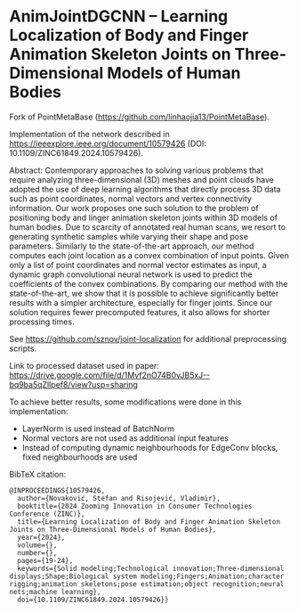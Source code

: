 # AnimJointDGCNN – Learning Localization of Body and Finger Animation Skeleton Joints on Three-Dimensional Models of Human Bodies

Fork of PointMetaBase (https://github.com/linhaojia13/PointMetaBase).

Implementation of the network described in https://ieeexplore.ieee.org/document/10579426 (DOI: 10.1109/ZINC61849.2024.10579426).

Abstract: Contemporary approaches to solving various problems that require analyzing three-dimensional (3D) meshes and point clouds have adopted the use of deep learning algorithms that directly process 3D data such as point coordinates, normal vectors and vertex connectivity information. Our work proposes one such solution to the problem of positioning body and linger animation skeleton joints within 3D models of human bodies. Due to scarcity of annotated real human scans, we resort to generating synthetic samples while varying their shape and pose parameters. Similarly to the state-of-the-art approach, our method computes each joint location as a convex combination of input points. Given only a list of point coordinates and normal vector estimates as input, a dynamic graph convolutional neural network is used to predict the coefficients of the convex combinations. By comparing our method with the state-of-the-art, we show that it is possible to achieve significantly better results with a simpler architecture, especially for finger joints. Since our solution requires fewer precomputed features, it also allows for shorter processing times.

See https://github.com/sznov/joint-localization for additional preprocessing scripts.

Link to processed dataset used in paper: https://drive.google.com/file/d/1Mvf2nO74B0vJB5xJ--bq9ba5qZllpef8/view?usp=sharing

To achieve better results, some modifications were done in this implementation:
- LayerNorm is used instead of BatchNorm
- Normal vectors are not used as additional input features
- Instead of computing dynamic neighbourhoods for EdgeConv blocks, fixed neighbourhoods are used

BibTeX citation:

```
@INPROCEEDINGS{10579426,
  author={Novaković, Stefan and Risojević, Vladimir},
  booktitle={2024 Zooming Innovation in Consumer Technologies Conference (ZINC)}, 
  title={Learning Localization of Body and Finger Animation Skeleton Joints on Three-Dimensional Models of Human Bodies}, 
  year={2024},
  volume={},
  number={},
  pages={19-24},
  keywords={Solid modeling;Technological innovation;Three-dimensional displays;Shape;Biological system modeling;Fingers;Animation;character rigging;animation skeletons;pose estimation;object recognition;neural nets;machine learning},
  doi={10.1109/ZINC61849.2024.10579426}}
```
